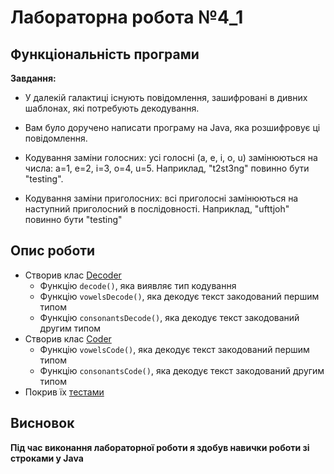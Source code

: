 # Лабораторна робота №4_1

## Функціональність програми

**Завдання:**

- У далекій галактиці існують повідомлення, зашифровані в дивних шаблонах, які потребують декодування.
- Вам було доручено написати програму на Java, яка розшифровує ці повідомлення.

- Кодування заміни голосних: усі голосні (a, e, i, o, u) замінюються на числа: a=1, e=2, i=3, o=4, u=5. Наприклад, "t2st3ng" повинно бути "testing".
- Кодування заміни приголосних: всі приголосні замінюються на наступний приголосний в послідовності. Наприклад, "ufttjoh" повинно бути "testing"

## Опис роботи

- Створив клас [Decoder]
  - Функцію `decode()`, яка виявляє тип кодування
  - Функцію `vowelsDecode()`, яка декодує текст закодований першим типом
  - Функцію `consonantsDecode()`, яка декодує текст закодований другим типом
- Створив клас [Coder]
  - Функцію `vowelsCode()`, яка декодує текст закодований першим типом
  - Функцію `consonantsCode()`, яка декодує текст закодований другим типом
- Покрив їх [тестами]

## Висновок

**Під час виконання лабораторної роботи я здобув навички роботи зі строками у Java**

[Decoder]: Decoder.java
[Coder]: Coder.java
[тестами]: ../../../../../test/java/org/example/lab_4_2/DecoderTest.java